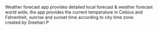  Weather forecast app provides detailed local forecast & weather forecast world wide, the app provides the current temperature in Celsius and Fahrenheit, sunrise and sunset time according to city time zone.<br>
created by Sreehari P 

